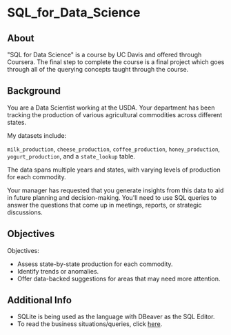 # SQL_for_Data_Science
## About
"SQL for Data Science" is a course by UC Davis and offered through Coursera. The final step to complete the course is a final project which goes through all of the querying concepts taught through the course.
## Background
You are a Data Scientist working at the USDA. Your department has been tracking the production of various agricultural commodities across different states. 

My datasets include:

`milk_production`, `cheese_production`, `coffee_production`, `honey_production`, `yogurt_production`, and a `state_lookup` table. 

The data spans multiple years and states, with varying levels of production for each commodity.

Your manager has requested that you generate insights from this data to aid in future planning and decision-making. You'll need to use SQL queries to answer the questions that come up in meetings, reports, or strategic discussions.
## Objectives
Objectives:
- Assess state-by-state production for each commodity.
- Identify trends or anomalies.
- Offer data-backed suggestions for areas that may need more attention.
## Additional Info
- SQLite is being used as the language with DBeaver as the SQL Editor.
- To read the business situations/queries, click [here](https://github.com/jmcclure711/SQL_for_Data_Science/blob/main/queries.sql).

